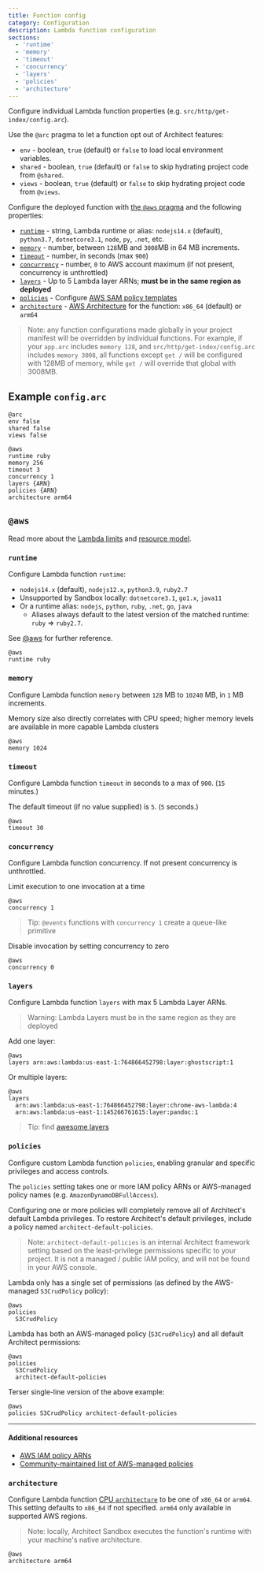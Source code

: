 ```yaml
---
title: Function config
category: Configuration
description: Lambda function configuration
sections:
  - 'runtime'
  - 'memory'
  - 'timeout'
  - 'concurrency'
  - 'layers'
  - 'policies'
  - 'architecture'
---
```


Configure individual Lambda function properties (e.g. `src/http/get-index/config.arc`).

Use the `@arc` pragma to let a function opt out of Architect features:

- `env` - boolean, `true` (default) or `false` to load local environment variables.
- `shared` - boolean, `true` (default) or `false` to skip hydrating project code from `@shared`.
- `views` - boolean, `true` (default) or `false` to skip hydrating project code from `@views`.

Configure the deployed function with [the `@aws` pragma](../project-manifest/aws) and the following properties:

- [`runtime`](#runtime) - string, Lambda runtime or alias: `nodejs14.x` (default), `python3.7`, `dotnetcore3.1`, `node`, `py`, `.net`, etc.
- [`memory`](#memory) - number, between `128`MB and `3008`MB in 64 MB increments.
- [`timeout`](#timeout) - number, in seconds (max `900`)
- [`concurrency`](#concurrency) - number, `0` to AWS account maximum (if not present, concurrency is unthrottled)
- [`layers`](#layers) - Up to 5 Lambda layer ARNs; **must be in the same region as deployed**
- [`policies`](#policies) - Configure [AWS SAM policy templates](https://docs.aws.amazon.com/serverless-application-model/latest/developerguide/serverless-policy-templates.html)
- [`architecture`](#architecture) - [AWS Architecture](https://docs.aws.amazon.com/lambda/latest/dg/foundation-arch.html) for the function: `x86_64` (default) or `arm64`

> Note: any function configurations made globally in your project manifest will be overridden by individual functions. For example, if your `app.arc` includes `memory 128`, and `src/http/get-index/config.arc` includes `memory 3008`, all functions except `get /` will be configured with 128MB of memory, while `get /` will override that global with 3008MB.

## Example `config.arc`

```arc
@arc
env false
shared false
views false

@aws
runtime ruby
memory 256
timeout 3
concurrency 1
layers {ARN}
policies {ARN}
architecture arm64
```

## `@aws`

Read more about the [Lambda limits](https://docs.aws.amazon.com/lambda/latest/dg/limits.html) and [resource model](https://docs.aws.amazon.com/lambda/latest/dg/resource-model.html).


### `runtime`

Configure Lambda function `runtime`:

- `nodejs14.x` (default), `nodejs12.x`, `python3.9`, `ruby2.7`
- Unsupported by Sandbox locally: `dotnetcore3.1`, `go1.x`, `java11`
- Or a runtime alias: `nodejs`, `python`, `ruby`, `.net`, `go`,  `java`
  - Aliases always default to the latest version of the matched runtime: `ruby` => `ruby2.7`.

See [@aws](../project-manifest/aws) for further reference.

```arc
@aws
runtime ruby
```

### `memory`

Configure Lambda function `memory` between `128` MB to `10240` MB, in `1` MB increments.

Memory size also directly correlates with CPU speed; higher memory levels are available in more capable Lambda clusters

```arc
@aws
memory 1024
```

### `timeout`

Configure Lambda function `timeout` in seconds to a max of `900`. (`15` minutes.)

The default timeout (if no value supplied) is `5`. (`5` seconds.)

```arc
@aws
timeout 30
```

### `concurrency`

Configure Lambda function concurrency. If not present concurrency is unthrottled.

Limit execution to one invocation at a time

```arc
@aws
concurrency 1
```

> Tip: `@events` functions with `concurrency 1` create a queue-like primitive

Disable invocation by setting concurrency to zero

```arc
@aws
concurrency 0
```

### `layers`

Configure Lambda function `layers` with max 5 Lambda Layer ARNs.

> Warning: Lambda Layers must be in the same region as they are deployed

Add one layer:

```arc
@aws
layers arn:aws:lambda:us-east-1:764866452798:layer:ghostscript:1
```

Or multiple layers:

```arc
@aws
layers
  arn:aws:lambda:us-east-1:764866452798:layer:chrome-aws-lambda:4
  arn:aws:lambda:us-east-1:145266761615:layer:pandoc:1
```

> Tip: find [awesome layers](https://github.com/mthenw/awesome-layers)

### `policies`

Configure custom Lambda function `policies`, enabling granular and specific privileges and access controls.

The `policies` setting takes one or more IAM policy ARNs or AWS-managed policy names (e.g. `AmazonDynamoDBFullAccess`).

Configuring one or more policies will completely remove all of Architect's default Lambda privileges. To restore Architect's default privileges, include a policy named `architect-default-policies`.

> Note: `architect-default-policies` is an internal Architect framework setting based on the least-privilege permissions specific to your project. It is not a managed / public IAM policy, and will not be found in your AWS console.

Lambda only has a single set of permissions (as defined by the AWS-managed `S3CrudPolicy` policy):

```arc
@aws
policies
  S3CrudPolicy
```

Lambda has both an AWS-managed policy (`S3CrudPolicy`) and all default Architect permissions:
```arc
@aws
policies
  S3CrudPolicy
  architect-default-policies
```

Terser single-line version of the above example:
```arc
@aws
policies S3CrudPolicy architect-default-policies
```

---

#### Additional resources

- [AWS IAM policy ARNs](https://docs.aws.amazon.com/IAM/latest/UserGuide/reference_identifiers.html#identifiers-arns)
- [Community-maintained list of AWS-managed policies](https://github.com/z0ph/MAMIP/tree/master/policies)

### `architecture`

Configure Lambda function [CPU `architecture`](https://docs.aws.amazon.com/lambda/latest/dg/foundation-arch.html) to be one of `x86_64` or `arm64`. This setting defaults to `x86_64` if not specified. `arm64` only available in supported AWS regions.

> Note: locally, Architect Sandbox executes the function's runtime with your machine's native architecture.

```arc
@aws
architecture arm64
```
